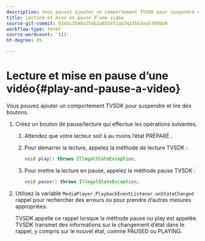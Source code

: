 ```yaml
---
description: Vous pouvez ajouter un comportement TVSDK pour suspendre et lire des boutons.
title: Lecture et mise en pause d’une vidéo
source-git-commit: 02ebc3548a254b2a6554f1ab34afbb3ea5f09bb8
workflow-type: tm+mt
source-wordcount: '111'
ht-degree: 0%

---
```


# Lecture et mise en pause d’une vidéo{#play-and-pause-a-video}

Vous pouvez ajouter un comportement TVSDK pour suspendre et lire des boutons.

1. Créez un bouton de pause/lecture qui effectue les opérations suivantes.
   1. Attendez que votre lecteur soit à au moins l’état PRÉPARÉ .
   1. Pour démarrer la lecture, appelez la méthode de lecture TVSDK :

      ```java
      void play() throws IllegalStateException;
      ```

   1. Pour mettre la lecture en pause, appelez la méthode pause TVSDK :

      ```java
      void pause() throws IllegalStateException;
      ```

1. Utilisez la variable `MediaPlayer.PlaybackEventListener.onStateChanged` rappel pour rechercher des erreurs ou pour prendre d’autres mesures appropriées.

   TVSDK appelle ce rappel lorsque la méthode pause ou play est appelée. TVSDK transmet des informations sur le changement d’état dans le rappel, y compris sur le nouvel état, comme PAUSED ou PLAYING.
